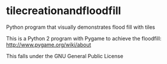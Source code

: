 # tilecreationandfloodfill
Python program that visually demonstrates flood fill with tiles

This is a Python 2 program with Pygame to achieve the floodfill: http://www.pygame.org/wiki/about

This falls under the GNU General Public License
